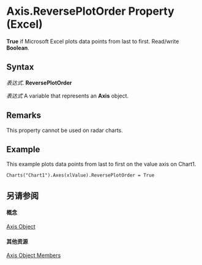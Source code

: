 
# Axis.ReversePlotOrder Property (Excel)

 **True** if Microsoft Excel plots data points from last to first. Read/write **Boolean**.


## Syntax

 _表达式_. **ReversePlotOrder**

 _表达式_ A variable that represents an **Axis** object.


## Remarks

This property cannot be used on radar charts.


## Example

This example plots data points from last to first on the value axis on Chart1.


```
Charts("Chart1").Axes(xlValue).ReversePlotOrder = True
```


## 另请参阅


#### 概念


[Axis Object](7e08c61b-90f4-8d91-0ee2-84283d10b324.md)
#### 其他资源


[Axis Object Members](http://msdn.microsoft.com/library/2b60f79e-339d-a6cf-7ec6-a915b550c634%28Office.15%29.aspx)